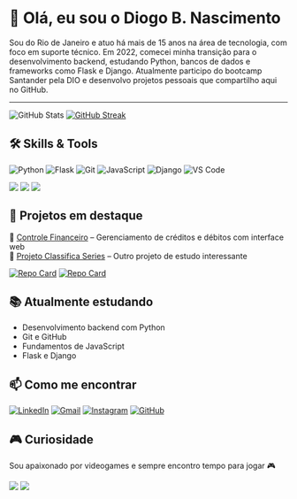 # 👋 Olá, eu sou o Diogo B. Nascimento

Sou do Rio de Janeiro e atuo há mais de 15 anos na área de tecnologia, com foco em suporte técnico. Em 2022, comecei minha transição para o desenvolvimento backend, estudando Python, bancos de dados e frameworks como Flask e Django.
Atualmente participo do bootcamp Santander pela DIO e desenvolvo projetos pessoais que compartilho aqui no GitHub.

---

![GitHub Stats](https://github-readme-stats.vercel.app/api?username=diogobraganascimento&theme=dark&bg_color=000&border_color=30A3DC&show_icons=true&icon_color=30A3DC&title_color=E94D5F&text_color=FFF) 
[![GitHub Streak](https://streak-stats.demolab.com/?user=diogobraganascimento&theme=dark&background=000&border=30A3DC&dates=FFF)](https://git.io/streak-stats)


## 🛠️ Skills & Tools
![Python](https://img.shields.io/badge/-Python-333333?style=flat&logo=python) 
![Flask](https://img.shields.io/badge/-Flask-333333?style=flat&logo=flask)
![Git](https://img.shields.io/badge/-Git-333333?style=flat&logo=git)
![JavaScript](https://img.shields.io/badge/-JavaScript-333333?style=flat&logo=javascript)
![Django](https://img.shields.io/badge/-Django-333333?style=flat&logo=django)
![VS Code](https://img.shields.io/badge/-VS%20Code-333333?style=flat&logo=visual-studio-code)

![](https://github-readme-stats.vercel.app/api/top-langs/?username=diogobraganascimento&layout=compact&langs_count=7&theme=dark)
![](https://github-profile-summary-cards.vercel.app/api/cards/repos-per-language?username=diogobraganascimento&theme=github_dark)
![](https://github-profile-summary-cards.vercel.app/api/cards/most-commit-language?username=diogobraganascimento&theme=github_dark)


## 🚀 Projetos em destaque
🔹 [Controle Financeiro](https://github.com/diogobraganascimento/controle-financeiro) – Gerenciamento de créditos e débitos com interface web  
🔹 [Projeto Classifica Series](https://github.com/diogobraganascimento/classificaSeries) – Outro projeto de estudo interessante

[![Repo Card](https://github-readme-stats.vercel.app/api/pin/?username=diogobraganascimento&repo=controle-financeiro&bg_color=000&border_color=30A3DC&show_icons=true&icon_color=30A3DC&title_color=E94D5F&text_color=FFF)](https://github.com/diogobraganascimento/controle-financeiro)
[![Repo Card](https://github-readme-stats.vercel.app/api/pin/?username=diogobraganascimento&repo=classificaSeries&bg_color=000&border_color=30A3DC&show_icons=true&icon_color=30A3DC&title_color=E94D5F&text_color=FFF)](https://github.com/diogobraganascimento/classificaSeries)


## 📚 Atualmente estudando
- Desenvolvimento backend com Python
- Git e GitHub
- Fundamentos de JavaScript
- Flask e Django

## 📫 Como me encontrar

[![LinkedIn](https://img.shields.io/badge/LinkedIn-0077B5?style=for-the-badge&logo=linkedin&logoColor=white)](https://www.linkedin.com/in/diogo-nascimento-98a277b2/)
[![Gmail](https://img.shields.io/badge/Gmail-333333?style=for-the-badge&logo=gmail&logoColor=red)](mailto:diogonascimentobraga2@gmail.com)
[![Instagram](https://img.shields.io/badge/-Instagram-%23E4405F?style=for-the-badge&logo=instagram&logoColor=white)](https://www.instagram.com/diogonascimentobraga/)
[![GitHub](https://img.shields.io/badge/GitHub-100000?style=for-the-badge&logo=github&logoColor=white)](https://github.com/diogobraganascimento)


## 🎮 Curiosidade
Sou apaixonado por videogames e sempre encontro tempo para jogar 🎮

![](https://github-profile-summary-cards.vercel.app/api/cards/profile-details?username=diogobraganascimento&theme=github_dark)
![](https://github-profile-summary-cards.vercel.app/api/cards/stats?username=diogobraganascimento&theme=github_dark)

